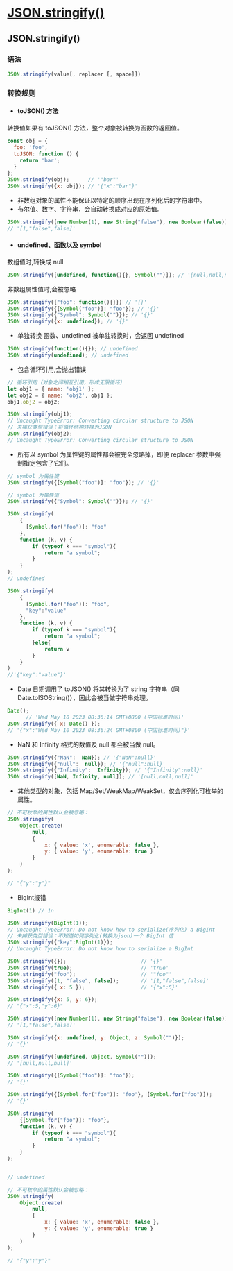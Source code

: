 # [JSON.stringify()](https://developer.mozilla.org/zh-CN/docs/Web/JavaScript/Reference/Global_Objects/JSON)

## JSON.stringify()
### 语法
```js
JSON.stringify(value[, replacer [, space]])
```
### 转换规则

- #### toJSON() 方法
转换值如果有 toJSON() 方法，整个对象被转换为函数的返回值。
```js
const obj = {
  foo: 'foo',
  toJSON: function () {
    return 'bar';
  }
};
JSON.stringify(obj);      // '"bar"'
JSON.stringify({x: obj}); // '{"x":"bar"}'
```
- 非数组对象的属性不能保证以特定的顺序出现在序列化后的字符串中。
- 布尔值、数字、字符串，会自动转换成对应的原始值。
```js
JSON.stringify([new Number(1), new String("false"), new Boolean(false)]);
// '[1,"false",false]'
```
- #### undefined、函数以及 symbol  
数组值时,转换成 null
      
```js
JSON.stringify([undefined, function(){}, Symbol("")]); // '[null,null,null]'
```
非数组属性值时,会被忽略
      
```js
JSON.stringify({"foo": function(){}}) // '{}'
JSON.stringify({[Symbol("foo")]: "foo"}); // '{}'
JSON.stringify({"Symbol": Symbol("")}); // '{}'
JSON.stringify({x: undefined}); // '{}'

```


- 单独转换 函数、undefined 被单独转换时，会返回 undefined
```js
JSON.stringify(function(){}); // undefined
JSON.stringify(undefined); // undefined
```
- 包含循环引用,会抛出错误
```js
// 循环引用（对象之间相互引用，形成无限循环）
let obj1 = { name: 'obj1' };
let obj2 = { name: 'obj2', obj1 };
obj1.obj2 = obj2;

JSON.stringify(obj1);
// Uncaught TypeError: Converting circular structure to JSON 
// 未捕获类型错误：将循环结构转换为JSON
JSON.stringify(obj2);
// Uncaught TypeError: Converting circular structure to JSON
```
- 所有以 symbol 为属性键的属性都会被完全忽略掉，即便 replacer 参数中强制指定包含了它们。
```js
// symbol 为属性键
JSON.stringify({[Symbol("foo")]: "foo"}); // '{}'

// symbol 为属性值
JSON.stringify({"Symbol": Symbol("")}); // '{}'

JSON.stringify(
    {
      [Symbol.for("foo")]: "foo" 
    },
    function (k, v) {
        if (typeof k === "symbol"){
            return "a symbol";
        }
    }
);
// undefined

JSON.stringify(
    {
      [Symbol.for("foo")]: "foo",
      "key":"value"
    },
    function (k, v) {
        if (typeof k === "symbol"){
            return "a symbol";
        }else{
            return v
        }
    }
)
//'{"key":"value"}'
```
- Date 日期调用了 toJSON() 将其转换为了 string 字符串（同 Date.toISOString()），因此会被当做字符串处理。
```js
Date();
      // 'Wed May 10 2023 08:36:14 GMT+0800 (中国标准时间)'
JSON.stringify({ x: Date() }); 
// '{"x":"Wed May 10 2023 08:36:24 GMT+0800 (中国标准时间)"}'
```
- NaN 和 Infinity 格式的数值及 null 都会被当做 null。
```js
JSON.stringify({"NaN":  NaN}); // '{"NaN":null}'
JSON.stringify({"null":  null}); // '{"null":null}'
JSON.stringify({"Infinity":  Infinity}); // '{"Infinity":null}'
JSON.stringify([NaN, Infinity, null]); // '[null,null,null]'
```
- 其他类型的对象，包括 Map/Set/WeakMap/WeakSet，仅会序列化可枚举的属性。
```js
// 不可枚举的属性默认会被忽略：
JSON.stringify(
    Object.create(
        null,
        {
            x: { value: 'x', enumerable: false },
            y: { value: 'y', enumerable: true }
        }
    )
);

// "{"y":"y"}"
```
- BigInt报错
```js
BigInt(1) // 1n

JSON.stringify(BigInt(1));
// Uncaught TypeError: Do not know how to serialize(序列化) a BigInt
// 未捕获类型错误：不知道如何序列化(转换为json)一个 BigInt 值
JSON.stringify({"key":BigInt(1)});
// Uncaught TypeError: Do not know how to serialize a BigInt
```


```js
JSON.stringify({});                        // '{}'
JSON.stringify(true);                      // 'true'
JSON.stringify("foo");                     // '"foo"'
JSON.stringify([1, "false", false]);       // '[1,"false",false]'
JSON.stringify({ x: 5 });                  // '{"x":5}'

JSON.stringify({x: 5, y: 6});
// "{"x":5,"y":6}"

JSON.stringify([new Number(1), new String("false"), new Boolean(false)]);
// '[1,"false",false]'

JSON.stringify({x: undefined, y: Object, z: Symbol("")});
// '{}'

JSON.stringify([undefined, Object, Symbol("")]);
// '[null,null,null]'

JSON.stringify({[Symbol("foo")]: "foo"});
// '{}'

JSON.stringify({[Symbol.for("foo")]: "foo"}, [Symbol.for("foo")]);
// '{}'

JSON.stringify(
    {[Symbol.for("foo")]: "foo"},
    function (k, v) {
        if (typeof k === "symbol"){
            return "a symbol";
        }
    }
);


// undefined

// 不可枚举的属性默认会被忽略：
JSON.stringify(
    Object.create(
        null,
        {
            x: { value: 'x', enumerable: false },
            y: { value: 'y', enumerable: true }
        }
    )
);

// "{"y":"y"}"

```